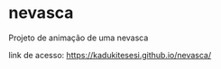 # nevasca
Projeto de animação de uma nevasca

link de acesso: https://kadukitesesi.github.io/nevasca/
